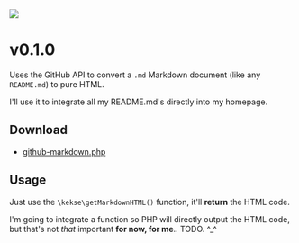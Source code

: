 <img src="https://kekse.biz/php/count.php?draw&override=github:github-markdown&text=v4&draw" />

# v**0.1.0**
Uses the GitHub API to convert a `.md` Markdown document (like any `README.md`)
to pure HTML.

I'll use it to integrate all my README.md's directly into my homepage.

## Download
* [github-markdown.php](php/github-markdown.php)

## Usage
Just use the `\kekse\getMarkdownHTML()` function, it'll **return** the HTML code.

I'm going to integrate a function so PHP will directly output the HTML code, but that's not _that_
important **for now, for me**.. TODO. ^\_^

